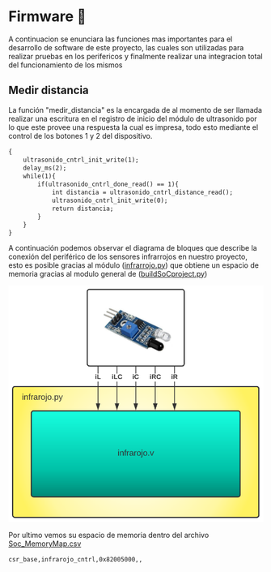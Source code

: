 # Firmware 🚨
A continuacion se enunciara las funciones mas importantes para el desarrollo de software de este proyecto, las cuales son utilizadas para realizar pruebas en los perifericos y finalmente realizar una integracion total del funcionamiento de los mismos 

## Medir distancia

La función "medir_distancia" es la encargada de al momento de ser llamada realizar una escritura en el registro de inicio del módulo de ultrasonido por lo que este provee una respuesta la cual es impresa, todo esto mediante el control de los botones 1 y 2 del dispositivo.

```static int medir_distancia(void)
{
	ultrasonido_cntrl_init_write(1);
	delay_ms(2);
	while(1){
		if(ultrasonido_cntrl_done_read() == 1){
			int distancia = ultrasonido_cntrl_distance_read();
			ultrasonido_cntrl_init_write(0);
			return distancia;
		}
	}
}
```
A continuación podemos observar el diagrama de bloques que describe la conexión del periférico de los sensores infrarrojos en nuestro proyecto, esto es posible gracias al módulo ([infrarrojo.py](/SoC_project/module/infrarojo.py)) que obtiene un espacio de memoria gracias al modulo general de ([buildSoCproject.py](/SoC_project/buildSoCproject.py))   

![Screenshot](/images/infrar_mem.png)

Por ultimo vemos su espacio de memoria dentro del archivo [Soc_MemoryMap.csv](/SoC_project/Soc_MemoryMap.csv)

```
csr_base,infrarojo_cntrl,0x82005000,,
```
